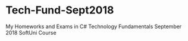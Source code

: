 # Tech-Fund-Sept2018
My Homeworks and Exams in C# Technology Fundamentals September 2018 SoftUni Course
